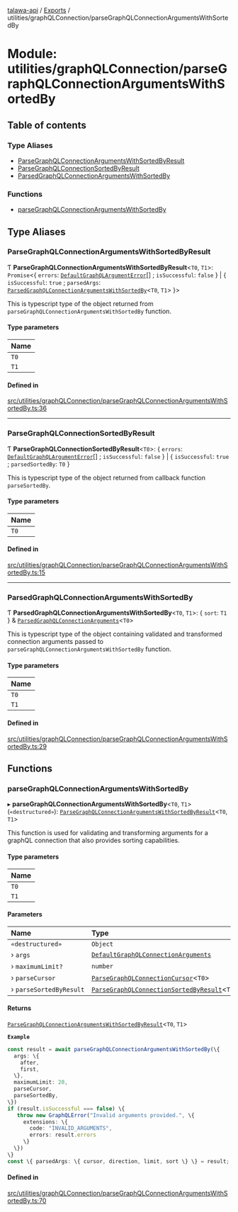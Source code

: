 [talawa-api](../README.md) / [Exports](../modules.md) / utilities/graphQLConnection/parseGraphQLConnectionArgumentsWithSortedBy

# Module: utilities/graphQLConnection/parseGraphQLConnectionArgumentsWithSortedBy

## Table of contents

### Type Aliases

- [ParseGraphQLConnectionArgumentsWithSortedByResult](utilities_graphQLConnection_parseGraphQLConnectionArgumentsWithSortedBy.md#parsegraphqlconnectionargumentswithsortedbyresult)
- [ParseGraphQLConnectionSortedByResult](utilities_graphQLConnection_parseGraphQLConnectionArgumentsWithSortedBy.md#parsegraphqlconnectionsortedbyresult)
- [ParsedGraphQLConnectionArgumentsWithSortedBy](utilities_graphQLConnection_parseGraphQLConnectionArgumentsWithSortedBy.md#parsedgraphqlconnectionargumentswithsortedby)

### Functions

- [parseGraphQLConnectionArgumentsWithSortedBy](utilities_graphQLConnection_parseGraphQLConnectionArgumentsWithSortedBy.md#parsegraphqlconnectionargumentswithsortedby)

## Type Aliases

### ParseGraphQLConnectionArgumentsWithSortedByResult

Ƭ **ParseGraphQLConnectionArgumentsWithSortedByResult**\<`T0`, `T1`\>: `Promise`\<\{ `errors`: [`DefaultGraphQLArgumentError`](utilities_graphQLConnection.md#defaultgraphqlargumenterror)[] ; `isSuccessful`: ``false``  \} \| \{ `isSuccessful`: ``true`` ; `parsedArgs`: [`ParsedGraphQLConnectionArgumentsWithSortedBy`](utilities_graphQLConnection_parseGraphQLConnectionArgumentsWithSortedBy.md#parsedgraphqlconnectionargumentswithsortedby)\<`T0`, `T1`\>  \}\>

This is typescript type of the object returned from `parseGraphQLConnectionArgumentsWithSortedBy` function.

#### Type parameters

| Name |
| :------ |
| `T0` |
| `T1` |

#### Defined in

[src/utilities/graphQLConnection/parseGraphQLConnectionArgumentsWithSortedBy.ts:36](https://github.com/adi790uu/talawa-api/blob/5146430/src/utilities/graphQLConnection/parseGraphQLConnectionArgumentsWithSortedBy.ts#L36)

___

### ParseGraphQLConnectionSortedByResult

Ƭ **ParseGraphQLConnectionSortedByResult**\<`T0`\>: \{ `errors`: [`DefaultGraphQLArgumentError`](utilities_graphQLConnection.md#defaultgraphqlargumenterror)[] ; `isSuccessful`: ``false``  \} \| \{ `isSuccessful`: ``true`` ; `parsedSortedBy`: `T0`  \}

This is typescript type of the object returned from callback function `parseSortedBy`.

#### Type parameters

| Name |
| :------ |
| `T0` |

#### Defined in

[src/utilities/graphQLConnection/parseGraphQLConnectionArgumentsWithSortedBy.ts:15](https://github.com/adi790uu/talawa-api/blob/5146430/src/utilities/graphQLConnection/parseGraphQLConnectionArgumentsWithSortedBy.ts#L15)

___

### ParsedGraphQLConnectionArgumentsWithSortedBy

Ƭ **ParsedGraphQLConnectionArgumentsWithSortedBy**\<`T0`, `T1`\>: \{ `sort`: `T1`  \} & [`ParsedGraphQLConnectionArguments`](utilities_graphQLConnection_parseGraphQLConnectionArguments.md#parsedgraphqlconnectionarguments)\<`T0`\>

This is typescript type of the object containing validated and transformed connection
arguments passed to `parseGraphQLConnectionArgumentsWithSortedBy` function.

#### Type parameters

| Name |
| :------ |
| `T0` |
| `T1` |

#### Defined in

[src/utilities/graphQLConnection/parseGraphQLConnectionArgumentsWithSortedBy.ts:29](https://github.com/adi790uu/talawa-api/blob/5146430/src/utilities/graphQLConnection/parseGraphQLConnectionArgumentsWithSortedBy.ts#L29)

## Functions

### parseGraphQLConnectionArgumentsWithSortedBy

▸ **parseGraphQLConnectionArgumentsWithSortedBy**\<`T0`, `T1`\>(`«destructured»`): [`ParseGraphQLConnectionArgumentsWithSortedByResult`](utilities_graphQLConnection_parseGraphQLConnectionArgumentsWithSortedBy.md#parsegraphqlconnectionargumentswithsortedbyresult)\<`T0`, `T1`\>

This function is used for validating and transforming arguments for a graphQL connection that
also provides sorting capabilities.

#### Type parameters

| Name |
| :------ |
| `T0` |
| `T1` |

#### Parameters

| Name | Type | Default value |
| :------ | :------ | :------ |
| `«destructured»` | `Object` | `undefined` |
| › `args` | [`DefaultGraphQLConnectionArguments`](utilities_graphQLConnection.md#defaultgraphqlconnectionarguments) | `undefined` |
| › `maximumLimit?` | `number` | `MAXIMUM_FETCH_LIMIT` |
| › `parseCursor` | [`ParseGraphQLConnectionCursor`](utilities_graphQLConnection_parseGraphQLConnectionArguments.md#parsegraphqlconnectioncursor)\<`T0`\> | `undefined` |
| › `parseSortedByResult` | [`ParseGraphQLConnectionSortedByResult`](utilities_graphQLConnection_parseGraphQLConnectionArgumentsWithSortedBy.md#parsegraphqlconnectionsortedbyresult)\<`T1`\> | `undefined` |

#### Returns

[`ParseGraphQLConnectionArgumentsWithSortedByResult`](utilities_graphQLConnection_parseGraphQLConnectionArgumentsWithSortedBy.md#parsegraphqlconnectionargumentswithsortedbyresult)\<`T0`, `T1`\>

**`Example`**

```ts
const result = await parseGraphQLConnectionArgumentsWithSortedBy(\{
  args: \{
    after,
    first,
  \},
  maximumLimit: 20,
  parseCursor,
  parseSortedBy,
\})
if (result.isSuccessful === false) \{
   throw new GraphQLError("Invalid arguments provided.", \{
     extensions: \{
       code: "INVALID_ARGUMENTS",
       errors: result.errors
     \}
  \})
\}
const \{ parsedArgs: \{ cursor, direction, limit, sort \} \} = result;
```

#### Defined in

[src/utilities/graphQLConnection/parseGraphQLConnectionArgumentsWithSortedBy.ts:70](https://github.com/adi790uu/talawa-api/blob/5146430/src/utilities/graphQLConnection/parseGraphQLConnectionArgumentsWithSortedBy.ts#L70)

